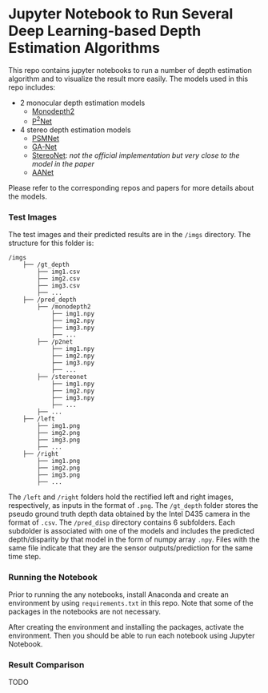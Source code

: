 # Jupyter Notebook to Run Several Deep Learning-based Depth Estimation Algorithms

This repo contains jupyter notebooks to run a number of depth estimation 
algorithm and to visualize the result more easily. The models used in this 
repo includes:
* 2 monocular depth estimation models
    * [Monodepth2](https://github.com/nianticlabs/monodepth2)
    * [P<sup>2</sup>Net](https://github.com/svip-lab/Indoor-SfMLearner)
* 4 stereo depth estimation models
    * [PSMNet](https://github.com/JiaRenChang/PSMNet)
    * [GA-Net](https://github.com/feihuzhang/GANet)
    * [StereoNet](https://github.com/meteorshowers/StereoNet-ActiveStereoNet):
      *not the official implementation but very close to the model in the paper*
    * [AANet](https://github.com/haofeixu/aanet)

Please refer to the corresponding repos and papers for more details about 
the models.

### Test Images

The test images and their predicted results are in the `/imgs` directory. 
The structure for this folder is:
```
/imgs
    ├── /gt_depth
        ├── img1.csv
        ├── img2.csv
        ├── img3.csv
        ├── ...
    ├── /pred_depth
        ├── /monodepth2
            ├── img1.npy
            ├── img2.npy
            ├── img3.npy
            ├── ...
        ├── /p2net
            ├── img1.npy
            ├── img2.npy
            ├── img3.npy
            ├── ...
        ├── /stereonet
            ├── img1.npy
            ├── img2.npy
            ├── img3.npy
            ├── ...
        ├── ...
    ├── /left
        ├── img1.png
        ├── img2.png
        ├── img3.png
        ├── ...
    ├── /right
        ├── img1.png
        ├── img2.png
        ├── img3.png
        ├── ...
```

The `/left` and `/right` folders hold the rectified left and right images, respectively, 
as inputs in the format of `.png`. The `/gt_depth` folder stores the pseudo 
ground truth depth data obtained by the Intel D435 camera in the format of 
`.csv`. The `/pred_disp` directory contains 6 subfolders. Each subdolder is 
associated with one of the models and includes the predicted depth/disparity 
by that model in the form of numpy array `.npy`. Files with the same file indicate 
that they are the sensor outputs/prediction for the same time step. 

### Running the Notebook
Prior to running the any notebooks, install Anaconda and create an environment
by using `requirements.txt` in this repo. Note that some of the packages in 
the notebooks are not necessary. 

After creating the environment and installing the packages, activate the 
environment. Then you should be able to run each notebook using Jupyter Notebook.

### Result Comparison
TODO